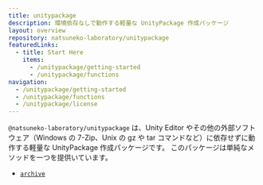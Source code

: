 ```yaml
---
title: unitypackage
description: 環境依存なしで動作する軽量な UnityPackage 作成パッケージ
layout: overview
repository: natsuneko-laboratory/unitypackage
featuredLinks:
  - title: Start Here
    items:
      - /unitypackage/getting-started
      - /unitypackage/functions
navigation:
  - /unitypackage/getting-started
  - /unitypackage/functions
  - /unitypackage/license
---
```


`@natsuneko-laboratory/unitypackage` は、Unity Editor やその他の外部ソフトウェア（Windows の 7-Zip、Unix の gz や tar コマンドなど）に依存せずに動作する軽量な UnityPackage 作成パッケージです。
このパッケージは単純なメソッドを一つを提供いています。

- [`archive`](/unitypackage/functions/archive)
